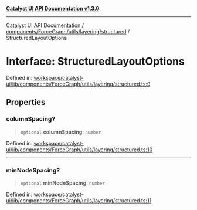 [**Catalyst UI API Documentation v1.3.0**](../../../../../../README.md)

---

[Catalyst UI API Documentation](../../../../../../README.md) / [components/ForceGraph/utils/layering/structured](../README.md) / StructuredLayoutOptions

# Interface: StructuredLayoutOptions

Defined in: [workspace/catalyst-ui/lib/components/ForceGraph/utils/layering/structured.ts:9](https://github.com/TheBranchDriftCatalyst/catalyst-ui/blob/main/lib/components/ForceGraph/utils/layering/structured.ts#L9)

## Properties

### columnSpacing?

> `optional` **columnSpacing**: `number`

Defined in: [workspace/catalyst-ui/lib/components/ForceGraph/utils/layering/structured.ts:10](https://github.com/TheBranchDriftCatalyst/catalyst-ui/blob/main/lib/components/ForceGraph/utils/layering/structured.ts#L10)

---

### minNodeSpacing?

> `optional` **minNodeSpacing**: `number`

Defined in: [workspace/catalyst-ui/lib/components/ForceGraph/utils/layering/structured.ts:11](https://github.com/TheBranchDriftCatalyst/catalyst-ui/blob/main/lib/components/ForceGraph/utils/layering/structured.ts#L11)
